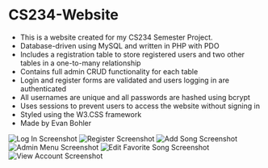 # CS234-Website

* This is a website created for my CS234 Semester Project.
* Database-driven using MySQL and written in PHP with PDO
* Includes a registration table to store registered users and two other tables in a one-to-many relationship
* Contains full admin CRUD functionality for each table
* Login and register forms are validated and users logging in are authenticated
* All usernames are unique and all passwords are hashed using bcrypt
* Uses sessions to prevent users to access the website without signing in
* Styled using the W3.CSS framework
* Made by Evan Bohler

![Log In Screenshot](https://github.com/ebohler/CS234-Website/assets/57956682/d1d18df3-9720-46c3-ac48-0d2c15bbe7aa)
![Register Screenshot](https://github.com/ebohler/CS234-Website/assets/57956682/9f28646f-2a1f-4f5d-8872-0519bc878b0d)
![Add Song Screenshot](https://github.com/ebohler/CS234-Website/assets/57956682/4c718357-0a0f-46f2-9b6f-cdf31f45d584)
![Admin Menu Screenshot](https://github.com/ebohler/CS234-Website/assets/57956682/a3785ee4-c451-4994-aeae-d9806d80c544)
![Edit Favorite Song Screenshot](https://github.com/ebohler/CS234-Website/assets/57956682/0b194867-e632-41dc-b9d3-6090b6ece45a)
![View Account Screenshot](https://github.com/ebohler/CS234-Website/assets/57956682/efe0db13-e4d6-46e8-922d-70b44c660b02)
